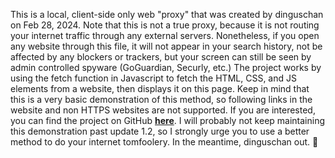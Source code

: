 This is a local, client-side only web "proxy" that was created by dinguschan on Feb 28, 2024. Note that this is not a true proxy, because it is not routing your internet traffic through any external servers. Nonetheless, if you open any website through this file, it will not appear in your search history, not be affected by any blockers or trackers, but your screen can still be seen by admin controlled spyware (GoGuardian, Securly, etc.) The project works by using the fetch function in Javascript to fetch the HTML, CSS, and JS elements from a website, then displays it on this page. Keep in mind that this is a very basic demonstration of this method, so following links in the website and non HTTPS websites are not supported. If you are interested, you can find the project on GitHub <a href="[https://example.com/](https://github.com/maximusweeseman/local-webproxy)"><b>here</b></a>. I will probably not keep maintaining this demonstration past update 1.2, so I strongly urge you to use a better method to do your internet tomfoolery. In the meantime, dinguschan out. 👋
